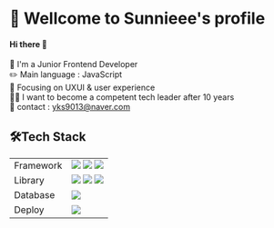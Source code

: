 <h1>🐤 Wellcome to Sunnieee's profile</h1>
<h4>Hi there 👋</h4>

📢 I'm a Junior Frontend Developer<br/>
✏️ Main language : JavaScript<br/>
🧐 Focusing on UXUI & user experience <br/>
🙋‍♀️ I want to become a competent tech leader after 10 years<br/>
📩 contact : yks9013@naver.com<br/>

<h2>🛠️Tech Stack</h2>
<table>
  <tr>
  <td>Framework</td><td><img src="https://img.shields.io/badge/React-61DAFB?style=for-the-badge&logo=React&logoColor=white"> <img src="https://img.shields.io/badge/Redux-764ABC?style=for-the-badge&logo=Redux&logoColor=white"> <img src="https://img.shields.io/badge/Redux tool kit-764ABC?style=for-the-badge&logo=Redux&logoColor=white"> </td>
  </tr>
  <tr>
  <td>Library</td><td><img src="https://img.shields.io/badge/Axios-6F02B5?style=for-the-badge&logo=Axios&logoColor=white"> <img src="https://img.shields.io/badge/Styled components-DB7093?style=for-the-badge&logo=styledComponents=white"> <img src="https://img.shields.io/badge/Prettier-F7B93E?style=for-the-badge&logo=prettier=white"></td>
  </tr>
  <tr>
  <td>Database</td><td><img src="https://img.shields.io/badge/Firebase-FFCA28?style=for-the-badge&logo=Firebase&logoColor=white"></td>
  </tr>
  <tr>
  <td>Deploy</td><td><img src="https://img.shields.io/badge/aws-232F3E?style=for-the-badge&logo=aws&logoColor=white"></td>
  </tr>
</table>

<!--
**jinsunYoon/jinsunYoon** is a ✨ _special_ ✨ repository because its `README.md` (this file) appears on your GitHub profile.

Here are some ideas to get you started:

- 🔭 I’m currently working on ...
- 🌱 I’m currently learning ...
- 👯 I’m looking to collaborate on ...
- 🤔 I’m looking for help with ...
- 💬 Ask me about ...
- 📫 How to reach me: ...
- 😄 Pronouns: ...
- ⚡ Fun fact: ...
-->
